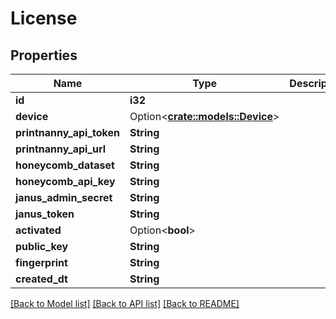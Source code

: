 # License

## Properties

Name | Type | Description | Notes
------------ | ------------- | ------------- | -------------
**id** | **i32** |  | [readonly]
**device** | Option<[**crate::models::Device**](Device.md)> |  | [readonly]
**printnanny_api_token** | **String** |  | [readonly]
**printnanny_api_url** | **String** |  | [readonly]
**honeycomb_dataset** | **String** |  | [readonly]
**honeycomb_api_key** | **String** |  | [readonly]
**janus_admin_secret** | **String** |  | [readonly]
**janus_token** | **String** |  | [readonly]
**activated** | Option<**bool**> |  | [optional]
**public_key** | **String** |  | [readonly]
**fingerprint** | **String** |  | [readonly]
**created_dt** | **String** |  | [readonly]

[[Back to Model list]](../README.md#documentation-for-models) [[Back to API list]](../README.md#documentation-for-api-endpoints) [[Back to README]](../README.md)


